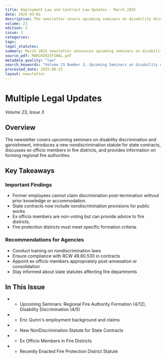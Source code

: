 ```yaml
---
title: Employment Law and Contract Law Updates - March 2025
date: 2025-03-01
description: The newsletter covers upcoming seminars on disability discrimination and garnishment, introduces a new nondiscrimination statute for state contracts, discusses ex officio members in fire districts, and provides information on forming regional fire authorities.
volume: 23
edition: 3
issue: 3
categories: 
tags: 
legal_statutes: 
summary: March 2025 newsletter announces upcoming seminars on disability discrimination and garnishment procedures, introduces new nondiscrimination statute RCW 49.60.530 for state contracts, explains the role of ex officio members in fire districts post-annexation, and provides guidance on forming regional fire authorities including specific formation criteria and legal requirements under current Washington state law.
source_pdf: MARCH2025FINAL.pdf
metadata_quality: "low"
search_keywords: "Volume 23 Number 3, Upcoming Seminars on disability discrimination and garnishment, Eric Quinn discusses regional fire authority formation, New non-discrimination statute for state contracts, Ex officio members"
processed_date: 2025-08-22
layout: newsletter
---
```



# Multiple Legal Updates

*Volume 23, Issue 3*

## Overview

The newsletter covers upcoming seminars on disability discrimination and garnishment, introduces a new nondiscrimination statute for state contracts, discusses ex officio members in fire districts, and provides information on forming regional fire authorities.

## Key Takeaways

### Important Findings

- Former employees cannot claim discrimination post-termination without prior knowledge or accommodation.
- State contracts now include nondiscrimination provisions for public works.
- Ex officio members are non-voting but can provide advice to fire districts.
- Fire protection districts must meet specific formation criteria.

### Recommendations for Agencies

- Conduct training on nondiscrimination laws
- Ensure compliance with RCW 49.60.530 in contracts
- Appoint ex officio members appropriately post-annexation or consolidation
- Stay informed about state statutes affecting fire departments

## In This Issue

- - Upcoming Seminars: Regional Fire Authority Formation (4/12), Disability Discrimination (4/5)
- - Eric Quinn's employment background and claims
- - New NonDiscrimination Statute for State Contracts
- - Ex Officio Members in Fire Districts
- - Recently Enacted Fire Protection District Statute

